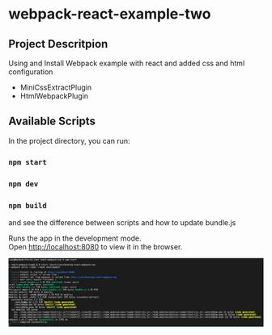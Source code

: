 # webpack-react-example-two

## Project Descritpion
Using and Install Webpack  example with react  and added css and html configuration
- MiniCssExtractPlugin
- HtmlWebpackPlugin
## Available Scripts

In the project directory, you can run:
### `npm start`
### `npm dev`
### `npm build`

and see the difference between scripts and how to update bundle.js

Runs the app in the development mode.<br />
Open [http://localhost:8080](http://localhost:8080) to view it in the browser.

![alt screen](https://github.com/iwanoisch/webpack-react-example-two/blob/main/screen.png)